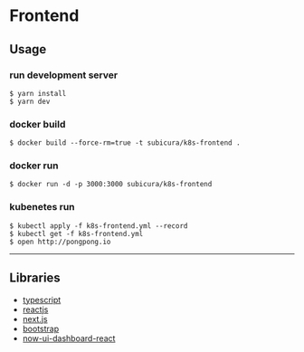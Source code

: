 # Frontend

## Usage

### run development server

```
$ yarn install
$ yarn dev
```

### docker build

```
$ docker build --force-rm=true -t subicura/k8s-frontend .
```

### docker run

```
$ docker run -d -p 3000:3000 subicura/k8s-frontend
```

### kubenetes run

```
$ kubectl apply -f k8s-frontend.yml --record
$ kubectl get -f k8s-frontend.yml
$ open http://pongpong.io
```

---

## Libraries

- [typescript](http://www.typescriptlang.org/)
- [reactjs](https://reactjs.org/)
- [next.js](https://github.com/zeit/next.js/)
- [bootstrap](https://getbootstrap.com/)
- [now-ui-dashboard-react](https://github.com/creativetimofficial/now-ui-dashboard-react)
